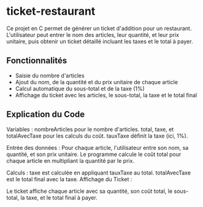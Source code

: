 # ticket-restaurant
Ce projet en C permet de générer un ticket d'addition pour un restaurant. L'utilisateur peut entrer le nom des articles, leur quantité, et leur prix unitaire, puis obtenir un ticket détaillé incluant les taxes et le total à payer.

## Fonctionnalités
* Saisie du nombre d'articles
* Ajout du nom, de la quantité et du prix unitaire de chaque article
* Calcul automatique du sous-total et de la taxe (1%)
* Affichage du ticket avec les articles, le sous-total, la taxe et le total final
## Explication du Code
Variables :
nombreArticles pour le nombre d'articles.
total, taxe, et totalAvecTaxe pour les calculs du coût.
tauxTaxe définit la taxe (ici, 1%).

Entrée des données :
Pour chaque article, l'utilisateur entre son nom, sa quantité, et son prix unitaire.
Le programme calcule le coût total pour chaque article en multipliant la quantité par le prix.

Calculs :
taxe est calculée en appliquant tauxTaxe au total.
totalAvecTaxe est le total final avec la taxe.
Affichage du Ticket :

Le ticket affiche chaque article avec sa quantité, son coût total, le sous-total, la taxe, et le total final à payer.
